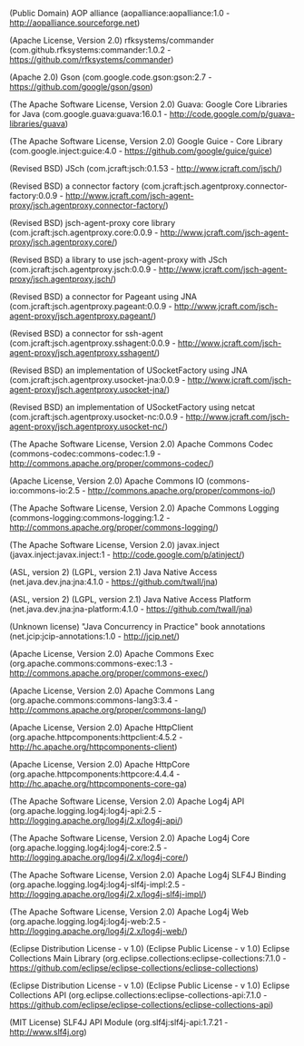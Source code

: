 (Public Domain) AOP alliance (aopalliance:aopalliance:1.0 - http://aopalliance.sourceforge.net)

(Apache License, Version 2.0) rfksystems/commander (com.github.rfksystems:commander:1.0.2 - https://github.com/rfksystems/commander)

(Apache 2.0) Gson (com.google.code.gson:gson:2.7 - https://github.com/google/gson/gson)

(The Apache Software License, Version 2.0) Guava: Google Core Libraries for Java (com.google.guava:guava:16.0.1 - http://code.google.com/p/guava-libraries/guava)

(The Apache Software License, Version 2.0) Google Guice - Core Library (com.google.inject:guice:4.0 - https://github.com/google/guice/guice)

(Revised BSD) JSch (com.jcraft:jsch:0.1.53 - http://www.jcraft.com/jsch/)

(Revised BSD) a connector factory (com.jcraft:jsch.agentproxy.connector-factory:0.0.9 - http://www.jcraft.com/jsch-agent-proxy/jsch.agentproxy.connector-factory/)

(Revised BSD) jsch-agent-proxy core library (com.jcraft:jsch.agentproxy.core:0.0.9 - http://www.jcraft.com/jsch-agent-proxy/jsch.agentproxy.core/)

(Revised BSD) a library to use jsch-agent-proxy with JSch (com.jcraft:jsch.agentproxy.jsch:0.0.9 - http://www.jcraft.com/jsch-agent-proxy/jsch.agentproxy.jsch/)

(Revised BSD) a connector for Pageant using JNA (com.jcraft:jsch.agentproxy.pageant:0.0.9 - http://www.jcraft.com/jsch-agent-proxy/jsch.agentproxy.pageant/)

(Revised BSD) a connector for ssh-agent (com.jcraft:jsch.agentproxy.sshagent:0.0.9 - http://www.jcraft.com/jsch-agent-proxy/jsch.agentproxy.sshagent/)

(Revised BSD) an implementation of USocketFactory using JNA (com.jcraft:jsch.agentproxy.usocket-jna:0.0.9 - http://www.jcraft.com/jsch-agent-proxy/jsch.agentproxy.usocket-jna/)

(Revised BSD) an implementation of USocketFactory using netcat (com.jcraft:jsch.agentproxy.usocket-nc:0.0.9 - http://www.jcraft.com/jsch-agent-proxy/jsch.agentproxy.usocket-nc/)

(The Apache Software License, Version 2.0) Apache Commons Codec (commons-codec:commons-codec:1.9 - http://commons.apache.org/proper/commons-codec/)

(Apache License, Version 2.0) Apache Commons IO (commons-io:commons-io:2.5 - http://commons.apache.org/proper/commons-io/)

(The Apache Software License, Version 2.0) Apache Commons Logging (commons-logging:commons-logging:1.2 - http://commons.apache.org/proper/commons-logging/)

(The Apache Software License, Version 2.0) javax.inject (javax.inject:javax.inject:1 - http://code.google.com/p/atinject/)

(ASL, version 2) (LGPL, version 2.1) Java Native Access (net.java.dev.jna:jna:4.1.0 - https://github.com/twall/jna)

(ASL, version 2) (LGPL, version 2.1) Java Native Access Platform (net.java.dev.jna:jna-platform:4.1.0 - https://github.com/twall/jna)

(Unknown license) "Java Concurrency in Practice" book annotations (net.jcip:jcip-annotations:1.0 - http://jcip.net/)

(Apache License, Version 2.0) Apache Commons Exec (org.apache.commons:commons-exec:1.3 - http://commons.apache.org/proper/commons-exec/)

(Apache License, Version 2.0) Apache Commons Lang (org.apache.commons:commons-lang3:3.4 - http://commons.apache.org/proper/commons-lang/)

(Apache License, Version 2.0) Apache HttpClient (org.apache.httpcomponents:httpclient:4.5.2 - http://hc.apache.org/httpcomponents-client)

(Apache License, Version 2.0) Apache HttpCore (org.apache.httpcomponents:httpcore:4.4.4 - http://hc.apache.org/httpcomponents-core-ga)

(The Apache Software License, Version 2.0) Apache Log4j API (org.apache.logging.log4j:log4j-api:2.5 - http://logging.apache.org/log4j/2.x/log4j-api/)

(The Apache Software License, Version 2.0) Apache Log4j Core (org.apache.logging.log4j:log4j-core:2.5 - http://logging.apache.org/log4j/2.x/log4j-core/)

(The Apache Software License, Version 2.0) Apache Log4j SLF4J Binding (org.apache.logging.log4j:log4j-slf4j-impl:2.5 - http://logging.apache.org/log4j/2.x/log4j-slf4j-impl/)

(The Apache Software License, Version 2.0) Apache Log4j Web (org.apache.logging.log4j:log4j-web:2.5 - http://logging.apache.org/log4j/2.x/log4j-web/)

(Eclipse Distribution License - v 1.0) (Eclipse Public License - v 1.0) Eclipse Collections Main Library (org.eclipse.collections:eclipse-collections:7.1.0 - https://github.com/eclipse/eclipse-collections/eclipse-collections)

(Eclipse Distribution License - v 1.0) (Eclipse Public License - v 1.0) Eclipse Collections API (org.eclipse.collections:eclipse-collections-api:7.1.0 - https://github.com/eclipse/eclipse-collections/eclipse-collections-api)

(MIT License) SLF4J API Module (org.slf4j:slf4j-api:1.7.21 - http://www.slf4j.org)

